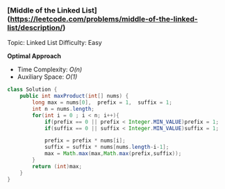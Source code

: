 ### [Middle of the Linked List] (https://leetcode.com/problems/middle-of-the-linked-list/description/)
Topic: Linked List
Difficulty: Easy

**Optimal Approach**

- Time Complexity: *O(n)*
- Auxiliary Space: *O(1)*

```java
class Solution {
    public int maxProduct(int[] nums) {
        long max = nums[0],  prefix = 1,  suffix = 1;
        int n = nums.length;
        for(int i = 0 ; i < n; i++){
            if(prefix == 0 || prefix < Integer.MIN_VALUE)prefix = 1;
            if(suffix == 0 || suffix < Integer.MIN_VALUE)suffix = 1;

            prefix = prefix * nums[i];
            suffix = suffix * nums[nums.length-i-1];
            max = Math.max(max,Math.max(prefix,suffix));
        }
        return (int)max;
    }
}
```
